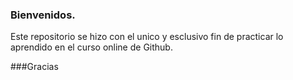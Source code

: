 ### Bienvenidos.
Este repositorio se hizo con el unico y esclusivo fin de practicar lo aprendido en el curso online de Github.

###Gracias